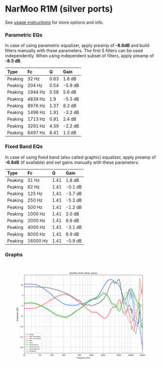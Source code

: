 # NarMoo R1M (silver ports)
See [usage instructions](https://github.com/jaakkopasanen/AutoEq#usage) for more options and info.

### Parametric EQs
In case of using parametric equalizer, apply preamp of **-8.6dB** and build filters manually
with these parameters. The first 5 filters can be used independently.
When using independent subset of filters, apply preamp of **-8.5 dB**.

| Type    | Fc      |    Q | Gain    |
|:--------|:--------|:-----|:--------|
| Peaking | 32 Hz   | 0.63 | 1.8 dB  |
| Peaking | 204 Hz  | 0.54 | -5.9 dB |
| Peaking | 1944 Hz | 0.58 | 5.6 dB  |
| Peaking | 4839 Hz | 1.9  | -5.3 dB |
| Peaking | 9976 Hz | 1.37 | 8.2 dB  |
| Peaking | 1496 Hz | 1.91 | -3.2 dB |
| Peaking | 1713 Hz | 0.91 | 2.4 dB  |
| Peaking | 3291 Hz | 4.39 | -2.2 dB |
| Peaking | 6497 Hz | 8.41 | 1.3 dB  |

### Fixed Band EQs
In case of using fixed band (also called graphic) equalizer, apply preamp of **-6.8dB**
(if available) and set gains manually with these parameters.

| Type    | Fc       |    Q | Gain    |
|:--------|:---------|:-----|:--------|
| Peaking | 31 Hz    | 1.41 | 1.8 dB  |
| Peaking | 62 Hz    | 1.41 | -0.1 dB |
| Peaking | 125 Hz   | 1.41 | -3.7 dB |
| Peaking | 250 Hz   | 1.41 | -5.2 dB |
| Peaking | 500 Hz   | 1.41 | -1.2 dB |
| Peaking | 1000 Hz  | 1.41 | 2.0 dB  |
| Peaking | 2000 Hz  | 1.41 | 6.6 dB  |
| Peaking | 4000 Hz  | 1.41 | -3.1 dB |
| Peaking | 8000 Hz  | 1.41 | 6.9 dB  |
| Peaking | 16000 Hz | 1.41 | -0.9 dB |

### Graphs
![](./NarMoo%20R1M%20(silver%20ports).png)